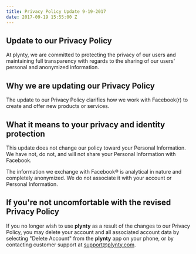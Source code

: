 ```yaml
---
title: Privacy Policy Update 9-19-2017
date: 2017-09-19 15:55:00 Z
---
```


## Update to our Privacy Policy

At plynty, we are committed to protecting the privacy of our users and maintaining full transparency with regards to the sharing of our users' personal and anonymized information.

## Why we are updating our Privacy Policy

The update to our Privacy Policy clarifies how we work with Facebook(r) to create and offer new products or services.

## What it means to your privacy and identity protection

This update does not change our policy toward your Personal Information. We have not, do not, and will not share your Personal Information with Facebook.

The information we exchange with Facebook® is analytical in nature and completely anonymized. We do not associate it with your account or Personal Information.

## If you're not uncomfortable with the revised Privacy Policy

If you no longer wish to use **plynty** as a result of the changes to our Privacy Policy, you may delete your account and all associated account data by selecting "Delete Account" from the **plynty** app on your phone, or by contacting customer support at support@plynty.com.